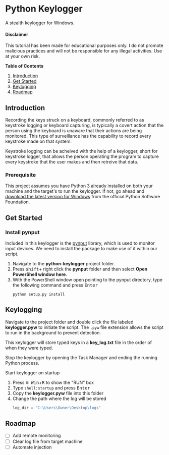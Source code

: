 # Python Keylogger
A stealth keylogger for Windows.

#### Disclaimer
This tutorial has been made for educational purposes only. I do not promote malicious practices and will not be responsible for any illegal activities. Use at your own risk.

**Table of Contents**
1. [Introduction](#introduction) 
2. [Get Started](#get-started)
3. [Keylogging](#keylogging)
4. [Roadmap](#roadmap)

## Introduction
Recording the keys struck on a keyboard, commonly referred to as keystroke logging or keyboard capturing, is typically a covert action that the person using the keyboard is unaware that their actions are being monitored. This type of surveillance has the capability to record every keystroke made on that system.

Keystroke logging can be acheived with the help of a keylogger, short for keystroke logger, that allows the person operating the program to capture every keystroke that the user makes and then retreive that data.

### Prerequisite
This project assumes you have Python 3 already installed on both your machine and the target's to run the keylogger. If not, go ahead and [download the latest version for Windows](https://www.python.org/downloads/windows/) from the official Python Software Foundation.

## Get Started

### Install pynput
Included in this keylogger is the [pynput](https://github.com/moses-palmer/pynput) library, which is used to monitor input devices. We need to install the package to make use of it within our script.

1. Navigate to the **python-keylogger** project folder.
2. Press <kbd>shift</kbd>+ right click the **pynput** folder and then select **Open PowerShell window here**.
3. With the PowerShell window open pointing to the pynput directory, type the following command and press <kbd>Enter</kbd>
    ```shell
    python setup.py install
    ```

## Keylogging
Navigate to the project folder and double click the file labeled **keylogger.pyw** to initiate the script. The `.pyw` file extension allows the script to run in the background to prevent detection.

This keylogger will store typed keys in a **key_log.txt** file in the order of when they were typed.

Stop the keylogger by opening the Task Manager and ending the running Python process.

Start keylogger on startup
1. Press <kbd>⊞ Win</kbd>+<kbd>R</kbd> to show the "RUN" box
2. Type `shell:startup` and press <kbd>Enter</kbd>
3. Copy the **keylogger.pyw** file into this folder
4. Change the path where the log will be stored
    ```python
    log_dir = "C:\Users\Owner\Desktop\logs"
    ```
    
## Roadmap
- [ ] Add remote monitoring
- [ ] Clear log file from target machine
- [ ] Automate injection
